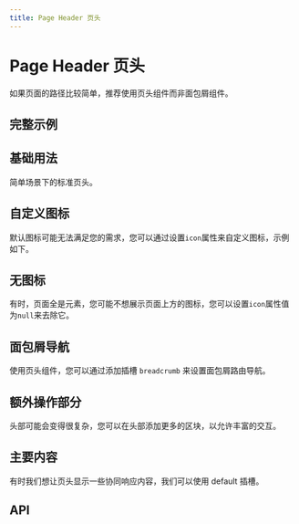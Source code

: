 ```yaml
---
title: Page Header 页头
---
```


# Page Header 页头

<leadInto name="KPageHeader" />

如果页面的路径比较简单，推荐使用页头组件而非面包屑组件。

## 完整示例

<demo path="./fullPageHeader.vue" />

## 基础用法

简单场景下的标准页头。

<demo path="./def.vue" />

## 自定义图标

默认图标可能无法满足您的需求，您可以通过设置`icon`属性来自定义图标，示例如下。

<demo path="./customIconPageHeader.vue" />

## 无图标

有时，页面全是元素，您可能不想展示页面上方的图标，您可以设置`icon`属性值为`null`来去除它。

<demo path="./noIconPageHeader.vue" />

## 面包屑导航

使用页头组件，您可以通过添加插槽 `breadcrumb` 来设置面包屑路由导航。

<demo path="./breadcrumbPageHeader.vue" />

## 额外操作部分

头部可能会变得很复杂，您可以在头部添加更多的区块，以允许丰富的交互。

<demo path="./extraActionsPageHeader.vue" />

## 主要内容

有时我们想让页头显示一些协同响应内容，我们可以使用 default 插槽。

<demo path="./defaultPageHeader.vue" />

## API

<API src="./pageHeader.json" lang="zh"></API>